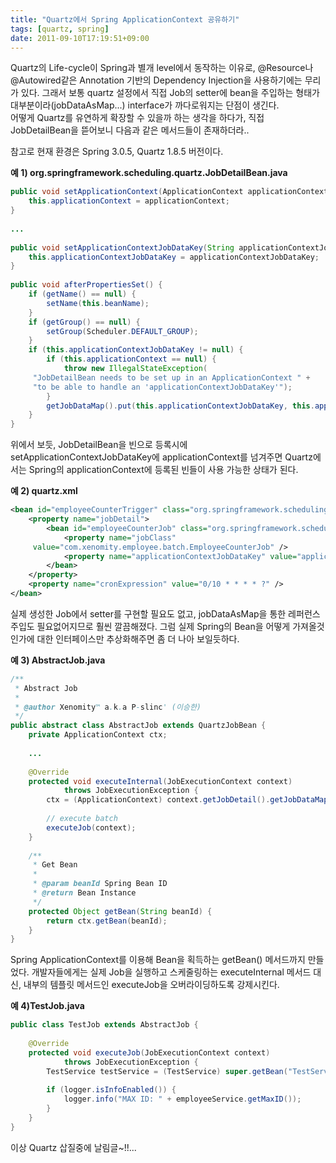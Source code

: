 ```yaml
---
title: "Quartz에서 Spring ApplicationContext 공유하기"
tags: [quartz, spring]
date: 2011-09-10T17:19:51+09:00
---
```


Quartz의 Life-cycle이 Spring과 별개 level에서 동작하는 이유로, @Resource나 @Autowired같은 Annotation 기반의 Dependency Injection을 사용하기에는 무리가 있다. 그래서 보통 quartz 설정에서 직접 Job의 setter에 bean을 주입하는 형태가 대부분이라(jobDataAsMap...) interface가 까다로워지는 단점이 생긴다.  
어떻게 Quartz를 유연하게 확장할 수 있을까 하는 생각을 하다가, 직접 JobDetailBean을 뜯어보니 다음과 같은 메서드들이 존재하더라..
  
참고로 현재 환경은 Spring 3.0.5, Quartz 1.8.5 버전이다.  
  
**예 1) org.springframework.scheduling.quartz.JobDetailBean.java**
```java
public void setApplicationContext(ApplicationContext applicationContext) {
    this.applicationContext = applicationContext;
}
 
...
 
public void setApplicationContextJobDataKey(String applicationContextJobDataKey) {
    this.applicationContextJobDataKey = applicationContextJobDataKey;
}
 
public void afterPropertiesSet() {
    if (getName() == null) {
        setName(this.beanName);
    }
    if (getGroup() == null) {
        setGroup(Scheduler.DEFAULT_GROUP);
    }
    if (this.applicationContextJobDataKey != null) {
        if (this.applicationContext == null) {
            throw new IllegalStateException(
     "JobDetailBean needs to be set up in an ApplicationContext " +
     "to be able to handle an 'applicationContextJobDataKey'");
        }
        getJobDataMap().put(this.applicationContextJobDataKey, this.applicationContext);
    }
}
```
  
위에서 보듯, JobDetailBean을 빈으로 등록시에 setApplicationContextJobDataKey에 applicationContext를 넘겨주면 Quartz에서는 Spring의 applicationContext에 등록된 빈들이 사용 가능한 상태가 된다.  
  
**예 2) quartz.xml**  
```xml
<bean id="employeeCounterTrigger" class="org.springframework.scheduling.quartz.CronTriggerBean">
    <property name="jobDetail">
        <bean id="employeeCounterJob" class="org.springframework.scheduling.quartz.JobDetailBean">
            <property name="jobClass"
     value="com.xenomity.employee.batch.EmployeeCounterJob" />
            <property name="applicationContextJobDataKey" value="applicationContext" />
        </bean>
    </property>
    <property name="cronExpression" value="0/10 * * * * ?" />
</bean>
```
  
실제 생성한 Job에서 setter를 구현할 필요도 없고, jobDataAsMap을 통한 레퍼런스 주입도 필요없어지므로 훨씬 깔끔해졌다. 그럼 실제 Spring의 Bean을 어떻게 가져올것인가에 대한 인터페이스만 추상화해주면 좀 더 나아 보일듯하다.  
  
**예 3) AbstractJob.java**  
```java
/**
 * Abstract Job
 *
 * @author Xenomity™ a.k.a P-slinc' (이승한)
 */
public abstract class AbstractJob extends QuartzJobBean {
    private ApplicationContext ctx;
 
    ...
 
    @Override
    protected void executeInternal(JobExecutionContext context)
            throws JobExecutionException {
        ctx = (ApplicationContext) context.getJobDetail().getJobDataMap().get("applicationContext");
   
        // execute batch
        executeJob(context);
    }
  
    /**
     * Get Bean
     *
     * @param beanId Spring Bean ID
     * @return Bean Instance
     */
    protected Object getBean(String beanId) {
        return ctx.getBean(beanId);
    }
}
```
  
Spring ApplicationContext를 이용해 Bean을 획득하는 getBean() 메서드까지 만들었다. 개발자들에게는 실제 Job을 실행하고 스케줄링하는 executeInternal 메서드 대신, 내부의 템플릿 메서드인 executeJob을 오버라이딩하도록 강제시킨다.  
  
**예 4)TestJob.java**  
```java
public class TestJob extends AbstractJob {
  
    @Override
    protected void executeJob(JobExecutionContext context)
            throws JobExecutionException {
        TestService testService = (TestService) super.getBean("TestServiceImpl");
   
        if (logger.isInfoEnabled()) {
            logger.info("MAX ID: " + employeeService.getMaxID());
        }
    }
}
```
  
  
이상 Quartz 삽질중에 날림글~!!...  
  
